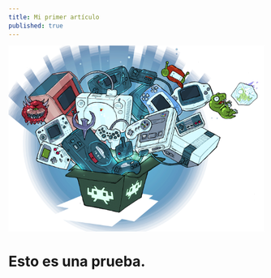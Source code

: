 ```yaml
---
title: Mi primer artículo
published: true
---
```

![Prueba de imagen](https://raw.githubusercontent.com/FlatlineROM/FlatlineROM.github.io/master/_posts/images/RetroArch.jpg)

# Esto es una prueba.
